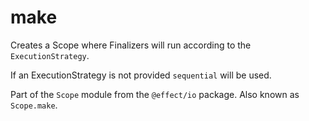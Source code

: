 # make

Creates a Scope where Finalizers will run according to the `ExecutionStrategy`.

If an ExecutionStrategy is not provided `sequential` will be used.

Part of the `Scope` module from the `@effect/io` package. Also known as `Scope.make`.
